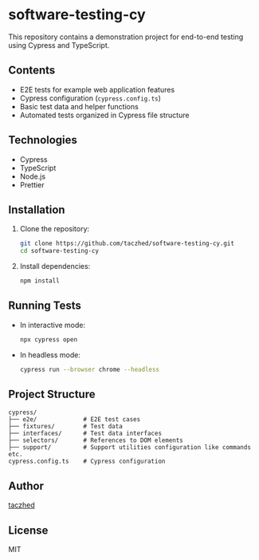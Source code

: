 # software-testing-cy

This repository contains a demonstration project for end-to-end testing using Cypress and TypeScript.

## Contents

- E2E tests for example web application features
- Cypress configuration (`cypress.config.ts`)
- Basic test data and helper functions
- Automated tests organized in Cypress file structure

## Technologies

- Cypress
- TypeScript
- Node.js
- Prettier

## Installation

1. Clone the repository:
   ```bash
   git clone https://github.com/taczhed/software-testing-cy.git
   cd software-testing-cy
   ```

2. Install dependencies:
   ```bash
   npm install
   ```

## Running Tests

- In interactive mode:
  ```bash
  npx cypress open
  ```

- In headless mode:
  ```bash
  cypress run --browser chrome --headless
  ```

## Project Structure

```
cypress/
├── e2e/             # E2E test cases
├── fixtures/        # Test data
├── interfaces/      # Test data interfaces
├── selectors/       # References to DOM elements
├── support/         # Support utilities configuration like commands etc.
cypress.config.ts    # Cypress configuration
```

## Author

[taczhed](https://github.com/taczhed)

## License

MIT

